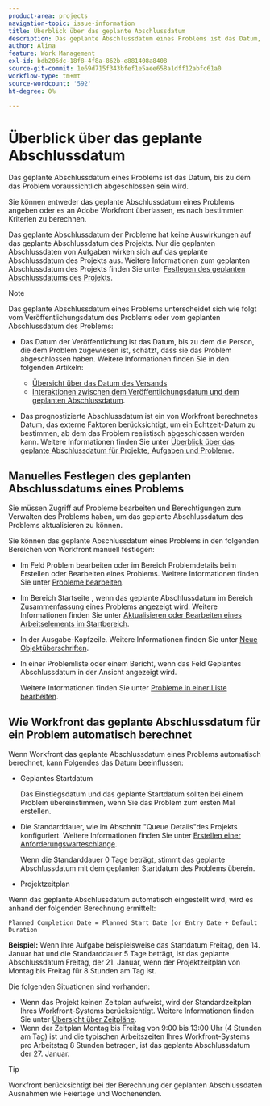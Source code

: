 ```yaml
---
product-area: projects
navigation-topic: issue-information
title: Überblick über das geplante Abschlussdatum
description: Das geplante Abschlussdatum eines Problems ist das Datum, bis zu dem das Problem voraussichtlich abgeschlossen sein wird.
author: Alina
feature: Work Management
exl-id: bdb206dc-18f8-4f8a-862b-e881408a8408
source-git-commit: 1e69d715f343bfef1e5aee658a1dff12abfc61a0
workflow-type: tm+mt
source-wordcount: '592'
ht-degree: 0%

---
```


# Überblick über das geplante Abschlussdatum

Das geplante Abschlussdatum eines Problems ist das Datum, bis zu dem das Problem voraussichtlich abgeschlossen sein wird.

Sie können entweder das geplante Abschlussdatum eines Problems angeben oder es an Adobe Workfront überlassen, es nach bestimmten Kriterien zu berechnen.

Das geplante Abschlussdatum der Probleme hat keine Auswirkungen auf das geplante Abschlussdatum des Projekts. Nur die geplanten Abschlussdaten von Aufgaben wirken sich auf das geplante Abschlussdatum des Projekts aus. Weitere Informationen zum geplanten Abschlussdatum des Projekts finden Sie unter [Festlegen des geplanten Abschlussdatums des Projekts](../../../manage-work/projects/planning-a-project/project-planned-completion-date.md).

>[!NOTE]
>
>Das geplante Abschlussdatum eines Problems unterscheidet sich wie folgt vom Veröffentlichungsdatum des Problems oder vom geplanten Abschlussdatum des Problems:
>
>* Das Datum der Veröffentlichung ist das Datum, bis zu dem die Person, die dem Problem zugewiesen ist, schätzt, dass sie das Problem abgeschlossen haben. Weitere Informationen finden Sie in den folgenden Artikeln:
>
>   * [Übersicht über das Datum des Versands ](../../../manage-work/projects/updating-work-in-a-project/overview-of-commit-dates.md)
>   * [Interaktionen zwischen dem Veröffentlichungsdatum und dem geplanten Abschlussdatum](../../../manage-work/projects/updating-work-in-a-project/interactions-between-commit-and-planned-completion-dates.md).
>
>* Das prognostizierte Abschlussdatum ist ein von Workfront berechnetes Datum, das externe Faktoren berücksichtigt, um ein Echtzeit-Datum zu bestimmen, ab dem das Problem realistisch abgeschlossen werden kann. Weitere Informationen finden Sie unter [Überblick über das geplante Abschlussdatum für Projekte, Aufgaben und Probleme](../../../manage-work/projects/planning-a-project/project-projected-completion-date.md).
>

## Manuelles Festlegen des geplanten Abschlussdatums eines Problems

Sie müssen Zugriff auf Probleme bearbeiten und Berechtigungen zum Verwalten des Problems haben, um das geplante Abschlussdatum des Problems aktualisieren zu können.

Sie können das geplante Abschlussdatum eines Problems in den folgenden Bereichen von Workfront manuell festlegen:

* Im Feld Problem bearbeiten oder im Bereich Problemdetails beim Erstellen oder Bearbeiten eines Problems. Weitere Informationen finden Sie unter [Probleme bearbeiten](../../../manage-work/issues/manage-issues/edit-issues.md).
* Im Bereich Startseite , wenn das geplante Abschlussdatum im Bereich Zusammenfassung eines Problems angezeigt wird. Weitere Informationen finden Sie unter [Aktualisieren oder Bearbeiten eines Arbeitselements im Startbereich](../../../workfront-basics/using-home/using-the-home-area/update-and-edit-work-item-home.md).
* In der Ausgabe-Kopfzeile. Weitere Informationen finden Sie unter [Neue Objektüberschriften](../../../workfront-basics/the-new-workfront-experience/new-object-headers.md).
* In einer Problemliste oder einem Bericht, wenn das Feld Geplantes Abschlussdatum in der Ansicht angezeigt wird.

  Weitere Informationen finden Sie unter [Probleme in einer Liste bearbeiten](../../../manage-work/issues/manage-issues/edit-issues-in-a-list.md).

## Wie Workfront das geplante Abschlussdatum für ein Problem automatisch berechnet

Wenn Workfront das geplante Abschlussdatum eines Problems automatisch berechnet, kann Folgendes das Datum beeinflussen:

* Geplantes Startdatum

  Das Einstiegsdatum und das geplante Startdatum sollten bei einem Problem übereinstimmen, wenn Sie das Problem zum ersten Mal erstellen.

* Die Standarddauer, wie im Abschnitt &quot;Queue Details&quot;des Projekts konfiguriert. Weitere Informationen finden Sie unter [Erstellen einer Anforderungswarteschlange](../../../manage-work/requests/create-and-manage-request-queues/create-request-queue.md).

  Wenn die Standarddauer 0 Tage beträgt, stimmt das geplante Abschlussdatum mit dem geplanten Startdatum des Problems überein.

* Projektzeitplan

Wenn das geplante Abschlussdatum automatisch eingestellt wird, wird es anhand der folgenden Berechnung ermittelt:

```
Planned Completion Date = Planned Start Date (or Entry Date + Default Duration
```

**Beispiel:** Wenn Ihre Aufgabe beispielsweise das Startdatum Freitag, den 14. Januar hat und die Standarddauer 5 Tage beträgt, ist das geplante Abschlussdatum Freitag, der 21. Januar, wenn der Projektzeitplan von Montag bis Freitag für 8 Stunden am Tag ist.

Die folgenden Situationen sind vorhanden:

* Wenn das Projekt keinen Zeitplan aufweist, wird der Standardzeitplan Ihres Workfront-Systems berücksichtigt. Weitere Informationen finden Sie unter [Übersicht über Zeitpläne](../../../administration-and-setup/set-up-workfront/configure-timesheets-schedules/schedules-overview.md).
* Wenn der Zeitplan Montag bis Freitag von 9:00 bis 13:00 Uhr (4 Stunden am Tag) ist und die typischen Arbeitszeiten Ihres Workfront-Systems pro Arbeitstag 8 Stunden betragen, ist das geplante Abschlussdatum der 27. Januar.

>[!TIP]
>
>Workfront berücksichtigt bei der Berechnung der geplanten Abschlussdaten Ausnahmen wie Feiertage und Wochenenden.


